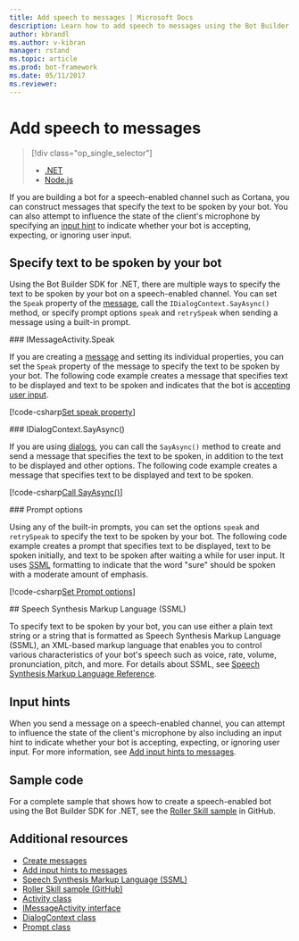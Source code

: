 ```yaml
---
title: Add speech to messages | Microsoft Docs
description: Learn how to add speech to messages using the Bot Builder SDK for .NET.
author: kbrandl
ms.author: v-kibran
manager: rstand
ms.topic: article
ms.prod: bot-framework
ms.date: 05/11/2017
ms.reviewer: 
---
```


# Add speech to messages
> [!div class="op_single_selector"]
> - [.NET](../dotnet/bot-builder-dotnet-text-to-speech.md)
> - [Node.js](../nodejs/bot-builder-nodejs-text-to-speech.md)

If you are building a bot for a speech-enabled channel such as Cortana, you can construct messages that specify the text to be spoken by your bot. You can also attempt to influence the state of the client's microphone by specifying an [input hint](~/dotnet/bot-builder-dotnet-add-input-hints.md) to indicate whether your bot is accepting, expecting, or ignoring user input.

## Specify text to be spoken by your bot

Using the Bot Builder SDK for .NET, there are multiple ways to specify the text to be spoken by your bot on a speech-enabled channel. You can set the `Speak` property of the [message][IMessageActivity], call the `IDialogContext.SayAsync()` method, or specify prompt options `speak` and `retrySpeak` when sending a message using a built-in prompt.

###<a id="message-speak"></a> IMessageActivity.Speak

If you are creating a [message][IMessageActivity] and setting its individual properties, you can set the `Speak` property of the message to specify the text to be spoken by your bot. The following code example creates a message that specifies text to be displayed and text to be spoken and indicates that the bot is [accepting user input](~/dotnet/bot-builder-dotnet-add-input-hints.md).

[!code-csharp[Set speak property](~/includes/code/dotnet-text-to-speech.cs#Speak1)]

###<a id="say-async"></a> IDialogContext.SayAsync()

If you are using [dialogs](~/dotnet/bot-builder-dotnet-dialogs.md), you can call the `SayAsync()` method to create and send a message that specifies the text to be spoken, in addition to the text to be displayed and other options. The following code example creates a message that specifies text to be displayed and text to be spoken.

[!code-csharp[Call SayAsync()](~/includes/code/dotnet-text-to-speech.cs#Speak2)]

###<a id="prompt-options"></a> Prompt options

Using any of the built-in prompts, you can set the options `speak` and `retrySpeak` to specify the text to be spoken by your bot. The following code example creates a prompt that specifies text to be displayed, text to be spoken initially, and text to be spoken after waiting a while for user input. It uses [SSML](#ssml) formatting to indicate that the word "sure" should be spoken with a moderate amount of emphasis.

[!code-csharp[Set Prompt options](~/includes/code/dotnet-text-to-speech.cs#Speak3)]

##<a id="ssml"></a> Speech Synthesis Markup Language (SSML)

To specify text to be spoken by your bot, you can use either a plain text string or a string that is formatted as Speech Synthesis Markup Language (SSML), an XML-based markup language that enables you to control various characteristics of your bot's speech such as voice, rate, volume, pronunciation, pitch, and more. For details about SSML, see <a href="https://msdn.microsoft.com/en-us/library/hh378377(v=office.14).aspx" target="_blank">Speech Synthesis Markup Language Reference</a>.

## Input hints

When you send a message on a speech-enabled channel, you can attempt to influence the state of the client's microphone by also including an input hint to indicate whether your bot is accepting, expecting, or ignoring user input. For more information, see [Add input hints to messages](~/dotnet/bot-builder-dotnet-add-input-hints.md).

## Sample code 

For a complete sample that shows how to create a speech-enabled bot using the Bot Builder SDK for .NET, see the <a href="https://github.com/Microsoft/BotBuilder-Samples/tree/master/CSharp/demo-RollerSkill" target="_blank">Roller Skill sample</a> in GitHub.

## Additional resources

- [Create messages](~/dotnet/bot-builder-dotnet-create-messages.md)
- [Add input hints to messages](~/dotnet/bot-builder-dotnet-add-input-hints.md)
- <a href="https://msdn.microsoft.com/en-us/library/hh378377(v=office.14).aspx" target="_blank">Speech Synthesis Markup Language (SSML)</a>
- <a href="https://github.com/Microsoft/BotBuilder-Samples/tree/master/CSharp/demo-RollerSkill" target="_blank">Roller Skill sample (GitHub)</a>
- <a href="https://docs.microsoft.com/en-us/dotnet/api/microsoft.bot.connector.activity?view=botbuilder-3.8" target="_blank">Activity class</a>
- <a href="https://docs.microsoft.com/en-us/dotnet/api/microsoft.bot.connector.imessageactivity?view=botbuilder-3.8" target="_blank">IMessageActivity interface</a>
- <a href="https://docs.microsoft.com/en-us/dotnet/api/microsoft.bot.builder.dialogs.internals.dialogcontext?view=botbuilder-3.8" target="_blank">DialogContext class</a>
- <a href="https://docs.microsoft.com/en-us/dotnet/api/microsoft.bot.builder.dialogs.internals.prompt-2?view=botbuilder-3.8" target="_blank">Prompt class</a>

[IMessageActivity]: https://docs.microsoft.com/en-us/dotnet/api/microsoft.bot.connector.imessageactivity?view=botbuilder-3.8

